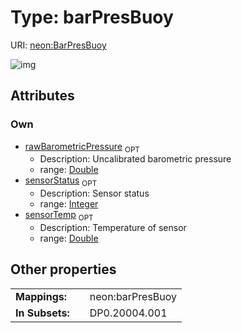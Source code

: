 
# Type: barPresBuoy




URI: [neon:BarPresBuoy](https://data.neonscience.org/BarPresBuoy)


![img](http://yuml.me/diagram/nofunky;dir:TB/class/[BarPresBuoy&#124;sensorTemp:double%20%3F;rawBarometricPressure:double%20%3F;sensorStatus:integer%20%3F])

## Attributes


### Own

 * [rawBarometricPressure](rawBarometricPressure.md)  <sub>OPT</sub>
    * Description: Uncalibrated barometric pressure
    * range: [Double](types/Double.md)
 * [sensorStatus](sensorStatus.md)  <sub>OPT</sub>
    * Description: Sensor status
    * range: [Integer](types/Integer.md)
 * [sensorTemp](sensorTemp.md)  <sub>OPT</sub>
    * Description: Temperature of sensor
    * range: [Double](types/Double.md)

## Other properties

|  |  |  |
| --- | --- | --- |
| **Mappings:** | | neon:barPresBuoy |
| **In Subsets:** | | DP0.20004.001 |


